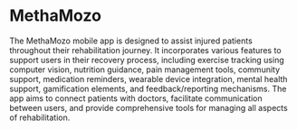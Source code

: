 # MethaMozo

The MethaMozo mobile app is designed to assist injured patients throughout their rehabilitation journey. It incorporates various features to support users in their recovery process, including exercise tracking using computer vision, nutrition guidance, pain management tools, community support, medication reminders, wearable device integration, mental health support, gamification elements, and feedback/reporting mechanisms. The app aims to connect patients with doctors, facilitate communication between users, and provide comprehensive tools for managing all aspects of rehabilitation.
